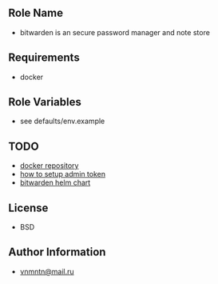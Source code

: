 ## Role Name

- bitwarden is an secure password manager and note store

## Requirements

- docker

## Role Variables

- see defaults/env.example

## TODO

- [docker repository](https://github.com/dani-garcia/vaultwarden)
- [how to setup admin token](https://github.com/dani-garcia/vaultwarden/wiki/Enabling-admin-page#secure-the-admin_token)
- [bitwarden helm chart](https://github.com/cdwv/bitwarden-k8s/tree/master)

## License

- BSD

## Author Information

- <vnmntn@mail.ru>